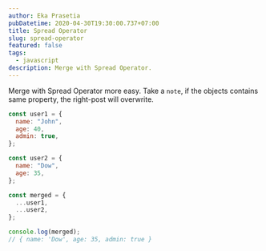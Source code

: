 ```yaml
---
author: Eka Prasetia
pubDatetime: 2020-04-30T19:30:00.737+07:00
title: Spread Operator
slug: spread-operator
featured: false
tags:
  - javascript
description: Merge with Spread Operator.
---
```


Merge with Spread Operator more easy. Take a `note`, if the objects contains same property, the right-post will overwrite.

```js
const user1 = {
  name: "John",
  age: 40,
  admin: true,
};

const user2 = {
  name: "Dow",
  age: 35,
};

const merged = {
  ...user1,
  ...user2,
};

console.log(merged);
// { name: 'Dow', age: 35, admin: true }
```
